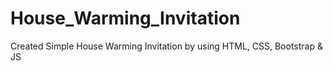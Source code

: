 # House_Warming_Invitation
 Created Simple House Warming Invitation by using HTML, CSS, Bootstrap & JS

